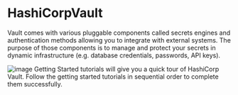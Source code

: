 # HashiCorpVault
Vault comes with various pluggable components called secrets engines and authentication methods allowing you to integrate with external systems. The purpose of those components is to manage and protect your secrets in dynamic infrastructure (e.g. database credentials, passwords, API keys).

![image](https://user-images.githubusercontent.com/57698853/197513715-caf89d18-dd19-4948-b2a0-88ca23a9cdbf.png)
Getting Started tutorials will give you a quick tour of HashiCorp Vault. Follow the getting started tutorials in sequential order to complete them successfully.

